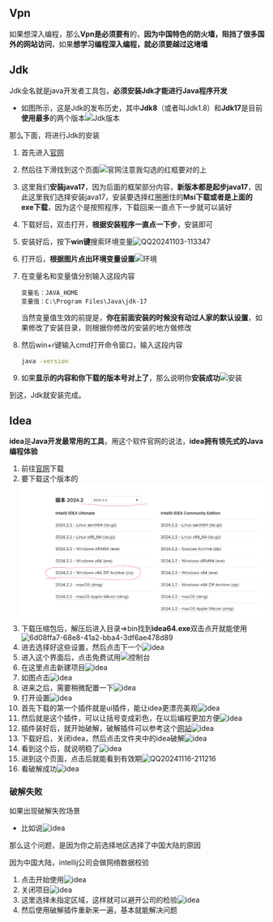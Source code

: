 ## Vpn

如果想深入编程，那么**Vpn是必须要有**的，**因为中国特色的防火墙，阻挡了很多国外的网站访问**，如果**想学习编程深入编程，就必须要越过这堵墙**

## Jdk

Jdk全名就是java开发者工具包，**必须安装Jdk才能进行Java程序开发**

- 如图所示，这是Jdk的发布历史，其中**Jdk8**（或者叫Jdk1.8）和**Jdk17**是目前**使用最多**的两个版本![Jdk版本](E:\code\笔记\图床\d90d375a-9bd7-443d-922d-64deba3113a7.png)

那么下面，将进行Jdk的安装

1. 首先进入[官网](https://www.oracle.com/cn/java/technologies/downloads/)

2. 然后往下滑找到这个页面![官网](E:\code\笔记\图床\7f57b1df-dd96-4168-b817-f313be76f71e.png)注意我勾选的红框要对的上

3. 这里我们**安装java17**，因为后面的框架部分内容，**新版本都是起步java17**，因此这里我们选择安装java17，安装要选择红圈圈住的**Msi下载或者是上面的exe下载**，因为这个是按照程序，下载回来一直点下一步就可以装好

4. 下载好后，双击打开，**根据安装程序一直点一下步**，安装即可

5. 安装好后，按下**win键**搜索环境变量![QQ20241103-113347](E:\code\笔记\图床\QQ20241103-113347.png)

6. 打开后，**根据图片点出环境变量设置**![环境](E:\code\笔记\图床\e8b09423-8be7-4150-a809-86be8ad03f4d.png)

7. 在变量名和变量值分别输入这段内容

   ```
   变量名：JAVA_HOME
   变量值：C:\Program Files\Java\jdk-17
   ```

   当然变量值生效的前提是，**你在前面安装的时候没有动过人家的默认设置**，如果修改了安装目录，则根据你修改的安装的地方做修改

8. 然后win+r键输入cmd打开命令窗口，输入这段内容

   ```cmd
   java -version
   ```

9. 如果**显示的内容和你下载的版本号对上了**，那么说明你**安装成功**![安装](E:\code\笔记\图床\f7d6901f-95b9-4666-b760-cecc404e8fff.png)

到这，Jdk就安装完成。

## Idea

**idea**是**Java开发最常用的工具**，用这个软件官网的说法，**idea拥有领先式的Java编程体验**

1. 前往[官网](https://www.jetbrains.com.cn/idea/download/other.html)下载
2. 要下载这个版本的![版本](../../图床/e982a7b0-de4f-401a-aafa-b4a01d153167.png)
3. 下载压缩包后，解压后进入目录=>bin找到**idea64.exe**双击点开就能使用![6d08ffa7-68e8-41a2-bba4-3df6ae478d89](E:\code\笔记\图床\6d08ffa7-68e8-41a2-bba4-3df6ae478d89.png)
4. 进去选择好这些设置，然后点击下一个![idea](E:\code\笔记\图床\7a5febb9-ac74-4563-8ce2-5f00e2c8daf2.png)
5. 进入这个界面后，点击免费试用![控制台](E:\code\笔记\图床\ebba5eb9-9085-4820-a9a7-4d4a6769ecdf.png)
6. 在这里点击新建项目![idea](E:\code\笔记\图床\27fecabc-3dde-440e-a287-97bf78b2c27a.png)
7. 如图点击![idea](E:\code\笔记\图床\f290f621-ce22-461f-aad8-e02a5e844a58.png)
8. 进来之后，需要稍微配置一下![idea](E:\code\笔记\图床\f728d005-e066-4c32-af61-b42894e0f789.png)
9. 打开设置![idea](E:\code\笔记\图床\QQ20241116-205853.png)
10. 首先下载的第一个插件就是ui插件，能让idea更漂亮美观![idea](E:\code\笔记\图床\0860ab61-9c95-4881-90bc-503c0873bf3b.png)
11. 然后就是这个插件，可以让括号变成彩色，在以后编程更加方便![idea](E:\code\笔记\图床\3a4d1d37-7f5c-40d1-9284-3a5cf333e798.png)
12. 插件装好后，就开始破解，破解插件可以参考这个[网站](read://https_blog.csdn.net/?url=https%3A%2F%2Fblog.csdn.net%2Fweixin_48050899%2Farticle%2Fdetails%2F141721188)![idea](E:\code\笔记\图床\6b76ce17-4593-4a2b-8f00-16d8b00d925d.png)
13. 下载好后，关闭idea，然后点击文件夹中的idea破解![idea](E:\code\笔记\图床\9fc3fe25-8a90-4c3c-a798-dd629848d589.png)
14. 看到这个后，就说明稳了![idea](E:\code\笔记\图床\4e39d920-35f6-4e63-b8ca-2db8c019e592.png)
15. 进到这个页面，点击后就能看到有效期![QQ20241116-211216](E:\code\笔记\图床\QQ20241116-211216.png)
16. 看破解成功![idea](E:\code\笔记\图床\4eb9e1b4-cc4e-4bbe-9888-a3b47b74ff21.png)

### 破解失败

如果出现破解失败场景

- 比如说![idea](E:\code\笔记\图床\a0b3c7e6-ab94-4978-9801-1f088ef062fc.png)

那么这个问题，是因为你之前选择地区选择了中国大陆的原因

因为中国大陆，intellij公司会做网络数据校验

1. 点击开始使用![idea](E:\code\笔记\图床\5be6e376-ce01-45f4-8f3f-d92e36a874b6.png)
2. 关闭项目![idea](E:\code\笔记\图床\QQ20241116-211938.png)
3. 这里选择未指定区域，这样就可以避开公司的检验![idea](E:\code\笔记\图床\b97f753b-6f56-4e98-8bc7-053d1bef5d88.png)
4. 然后使用破解插件重新来一遍，基本就能解决问题





